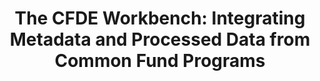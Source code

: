 ---
authors: John Erol Evangelista, Daniel J.B. Clarke, Zhuorui Xie, Stephanie Olaiya, Heesu Kim, Giacomo B. Marino, Anna Byrd, Shivaramakrishna Srinivasan, Sumana Srinivasan, Mano R. Maurya, Sherry L. Jenkins, Andrew D. Lutsky, Lucas Sasaya, Alexander Lachmann, Nasheath Ahmed, Ido Diamant, Ethan Sanchez, Srinivasan Ramachandran, Shankar Subramaniam, Avi Ma’ayan
carousel: true
carousel_link: https://www.biorxiv.org/content/10.1101/2025.02.04.636535v1
carousel_description: LEARN MORE ABOUT THE **CFDE WORKBENCH** BY READING THE PREPRINT ON BIORXIV
image: /img/workbench.png
centers:
- DRC
doi: 10.1101/2025.02.04.636535
featured: false
journal: bioRxiv
landmark: true
layout: '@/layouts/Publication.astro'
title: 'The CFDE Workbench: Integrating Metadata and Processed Data from Common Fund Programs'
year: 2025
---